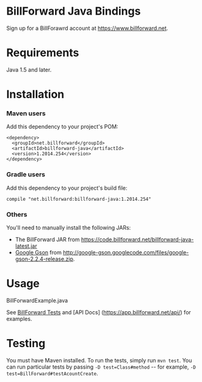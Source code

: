 # BillForward Java Bindings

Sign up for a BillForawrd account at https://www.billforward.net.

Requirements
============

Java 1.5 and later.

Installation
============

### Maven users

Add this dependency to your project's POM:

    <dependency>
      <groupId>net.billforward</groupId>
      <artifactId>billforward-java</artifactId>
      <version>1.2014.254</version>
    </dependency>
    
### Gradle users

Add this dependency to your project's build file:

    compile "net.billforward:billforward-java:1.2014.254"

### Others

You'll need to manually install the following JARs:

* The BillForward JAR from https://code.billforward.net/billforward-java-latest.jar
* [Google Gson](http://code.google.com/p/google-gson/) from <http://google-gson.googlecode.com/files/google-gson-2.2.4-release.zip>.

Usage
=====

BillForwardExample.java



See [BillForward Tests](https://github.com/billforward/bf-java/tree/master/src/test/java/net/billforward/model) and [API Docs] (https://app.billforward.net/api/) for examples.

Testing
=======

You must have Maven installed. To run the tests, simply run `mvn test`. You can run particular tests by passing `-D test=Class#method` -- for example, `-D test=BillForward#testAcountCreate`.
